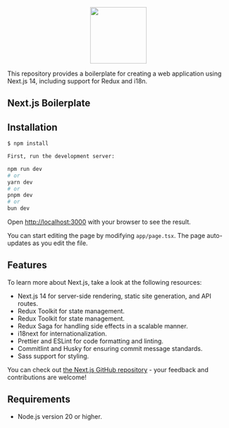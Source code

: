 <p align="center">
    <img src="https://assets.vercel.com/image/upload/v1607554385/repositories/next-js/next-logo.png" height="128">
</p>

This repository provides a boilerplate for creating a web application using Next.js 14, including support for Redux and i18n.

## Next.js Boilerplate

## Installation
```bash
$ npm install

First, run the development server:

npm run dev
# or
yarn dev
# or
pnpm dev
# or
bun dev
```

Open [http://localhost:3000](http://localhost:3000) with your browser to see the result.

You can start editing the page by modifying `app/page.tsx`. The page auto-updates as you edit the file.

## Features

To learn more about Next.js, take a look at the following resources:

- Next.js 14 for server-side rendering, static site generation, and API routes.
- Redux Toolkit for state management.
- Redux Toolkit for state management.
- Redux Saga for handling side effects in a scalable manner.
- i18next for internationalization.
- Prettier and ESLint for code formatting and linting.
- Commitlint and Husky for ensuring commit message standards.
- Sass support for styling.

You can check out [the Next.js GitHub repository](https://github.com/vercel/next.js) - your feedback and contributions are welcome!

## Requirements

- Node.js version 20 or higher.
